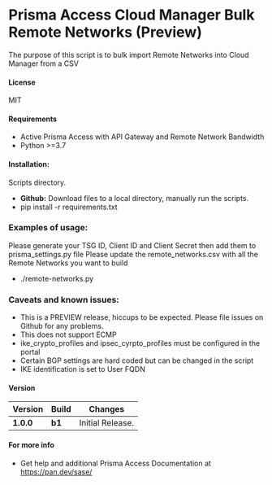# Prisma Access Cloud Manager Bulk Remote Networks (Preview)
The purpose of this script is to bulk import Remote Networks into Cloud Manager from a CSV

#### License
MIT

#### Requirements
* Active Prisma Access with API Gateway and Remote Network Bandwidth
* Python >=3.7

#### Installation:
 Scripts directory. 
 - **Github:** Download files to a local directory, manually run the scripts. 
 - pip install -r requirements.txt
 
### Examples of usage:
 Please generate your TSG ID, Client ID and Client Secret then add them to prisma_settings.py file
 Please update the remote_networks.csv with all the Remote Networks you want to build 
 
 - ./remote-networks.py
 
### Caveats and known issues:
 - This is a PREVIEW release, hiccups to be expected. Please file issues on Github for any problems.
 - This does not support ECMP
 - ike_crypto_profiles and ipsec_cyrpto_profiles must be configured in the portal
 - Certain BGP settings are hard coded but can be changed in the script
 - IKE identification is set to User FQDN 

#### Version
| Version | Build | Changes |
| ------- | ----- | ------- |
| **1.0.0** | **b1** | Initial Release. |


#### For more info
 * Get help and additional Prisma Access Documentation at <https://pan.dev/sase/>
